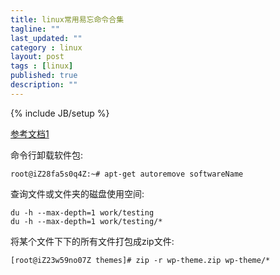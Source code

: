 ```yaml
---
title: linux常用易忘命令合集
tagline: ""
last_updated: ""
category : linux
layout: post
tags : [linux]
published: true
description: ""
---
```

{% include JB/setup %}

[参考文档1](https://segmentfault.com/a/1190000002975306)  

命令行卸载软件包:  

```shell
root@iZ28fa5s0q4Z:~# apt-get autoremove softwareName
```  

查询文件或文件夹的磁盘使用空间:  

```shell
du -h --max-depth=1 work/testing
du -h --max-depth=1 work/testing/*
```  

将某个文件下下的所有文件打包成zip文件:  

```shell
[root@iZ23w59no07Z themes]# zip -r wp-theme.zip wp-theme/*
```  
